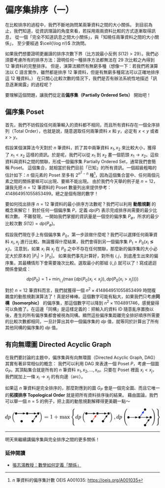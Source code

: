 # 偏序集排序（一）

在比較排序的過程中，我們不斷地詢問某兩筆資料之間的大小關係。
到目前為止，我們知道，從資訊理論的角度來看，若採用兩兩資料比較的方式逐漸取得訊息，
從一個「完全不知道訊息之間大小關係」，與「知曉任兩筆資料之間的大小關係」，
至少要經過 $\ceil{\log n!}$ 次詢問。

如果我們想要證明更嚴謹的排序次數下界（比方說最小反例 $S(12) > 29$）。我們必須要考慮所有的排序方法：證明任何一種排序方法都無法在 29 次比較之內得到 12 筆資料的完整排序。
但是，演算法顯然有無窮多種（想像一下：若我們將演算法以 C 語言實作，雖然都是排序 12 筆資料，但是有無窮多種寫法可以正確地排序這 12 種資料。）
在只關心比較次數的情況下，我們是否有辦法系統性地描述「訊息逐漸揭露」的過程呢？

要理解這個問題，讓我們從定義**偏序集（Partially Ordered Sets）** 開始吧！

<!-- 今天來簡單介紹**偏序集（Partially Ordered Sets）**、**線性延伸（Linear Extension）**、以及由 Frank Hwang 與 Shen Lin 定義的**排序效率（Efficiency）**。
以圖論語言來說明的話，我們今天想介紹的是**有向無環圖（Directed Acyclic Graph）**、**拓撲順序（Topological Order）**、以及基於這兩個觀念定義出來的排序效率。 -->

## 偏序集 Poset

首先，我們不妨假設任何兩筆輸入的資料都不相同，而且所有資料存在一個全序排列（Total Order），也就是說，隨意選取任何兩筆資料 $x$ 和 $y$，必定有 $x < y$ 或者 $x > y$。

假設某個演算法今天對於 $n$ 筆資料，抓了其中兩筆資料 $x_1, x_2$ 來比較大小，獲得了 $x_1 < x_2$ 這樣的資訊。於是呢，我們可以從 $x_1$ 到 $x_2$ 畫一個箭頭 $x_1\to x_2$。這些資料與資料之間的關聯，形成一個偏序集 Partially Ordered Set，通常我們會簡稱 Poset。
這個集合，就相當於我們目前「已知」的所有資訊。一個超級粗略的估計如下：$n$ 個元素的 Poset 至多有 $2^{n^2-n}$ 種[^1]，因為這個集合當中、任何兩個元素之間的關係要嘛可以出現、要嘛不能出現。
由於我們今天舉的例子是 $n=12$，讓我先把 $n=12$ 筆資料的 Poset 數量列出來提供參考：$414864951055853499$。總之是個有限的數字！

要如何找出排序 $n=12$ 筆資料的最小排序方法數呢？我們可以利用 **動態規劃** 的概念來解它！
對於任何一個偏序集 $P$，定義 $dp(P)$ 表示完成排序尚需要的最少比較次數。
不難發現，一開始我們掌握的資訊量是一個空的偏序集 $P_\emptyset$，所求的最少比較次數 $S(12) = dp(P_\emptyset)$。

假設我們現在手上有個偏序集 $P_0$，第一步該做什麼呢？我們可以選擇任何兩筆資料 $x_i, x_j$ 進行比較。無論獲得什麼結果，我們會得到另一個偏序集 $P_1 = P_0(x_i \lessgtr x_j)$。注意到，如果 $x_i$ 與 $x_j$ 在 $P_0$ 之中不存在任何關聯，那麼新的偏序集的大小必定大於原本的 $|P_1| > |P_0|$。
如果我們事先計算好，對所有 $i, j$，到底產生出來的偏序集，其最糟情形下會需要幾次比較。選取最小的那組 $(i, j)$ 就可以了！寫成遞迴關係會變成：

$$
dp(P_0) = 1 + \min_{i, j} \left( \max\{dp(P_0(x_i < x_j)), dp(P_0(x_i > x_j))\} \right)
$$

對於 $n=12$ 筆資料而言，我們就獲得一個 $n^2\times 414864951055853499$ 時間複雜度的動態規劃演算法了！真是好棒棒。這個數字可能有點大，如果我們只考慮**同構（Isomorphic）** 的偏序集，那這個數字可以降到 $n^2\times 1104891746$，感覺變得可以負擔了。在這邊「同構」是這樣定義的：把輸入的資料 ID 隨意亂序置換以後，產生的所有偏序集都會被視為同構。顯然這些偏序集距離完全排好順序所需要的比較次數都相同，一旦計算出其中一個偏序集的 $dp$ 值，就等同於計算出了所有其他同構的偏序集的 $dp$ 值。


## 有向無環圖 Directed Acyclic Graph

在我們要討論的主題中，偏序集與有向無環圖（Directed Acyclic Graph, DAG）其實有著非常相似的概念：
我們可以利用 DAG 來表達一個 Poset $P$，考慮一個圖 $G_P$，其頂點集合就是所有的 $n$ 筆資料 $x_1, x_2, \ldots, x_n$。只要在 Poset 裡面 $x_i < x_j$，我們就加上一條 $x_i\to x_j$ 的有向邊（arc）。

如果這 $n$ 筆資料是完全排序的，那麼對應到的圖 $G_P$ 會是一個完全圖、而且它唯一的**拓撲排序 Topological Order** 就是把所有資料排序後的結果。
藉由圖論，我們可以舉一個 $n=5$ 的例子，把上面的動態規劃解釋得更美觀一點～

![](./poset-efficiency0.png)

-----

明天來繼續講偏序集與完全排序之間的更多關係！

### 延伸閱讀

* [張志鴻教授：數學如何定義「關係」](https://luciuschang.wordpress.com/2016/10/24/%E6%95%B8%E5%AD%B8%E5%A6%82%E4%BD%95%E5%AE%9A%E7%BE%A9%E3%80%8C%E9%97%9C%E4%BF%82%E3%80%8D/)

[^1]: $n$ 筆資料的偏序集計數 OEIS A001035: https://oeis.org/A001035
[^2]: 把同構的偏序集收起來以後的計數 OEIS A000112: https://oeis.org/A000112



<!--
\tikzset{n/.style={inner sep=0, minimum size=4pt, circle, fill=black}}
dp\left(
\tikz[baseline={([yshift=-.5ex]current bounding box.center)}, scale=0.7, thick]{
\node[n](A) at (0, 0) {};
\node[n](B) at (1, 0) {};
\node[n](C) at (2, 0) {};
\node[n](D) at (0.5, -0.7) {};
\node[n](E) at (1.5, -0.7) {};
\draw (A) edge[-latex] (B);
\draw (B) edge[-latex] (C);
\draw (E) edge[-latex] (C);
}
\right)
= 
1 + \max\left\{
dp\left(
\tikz[baseline={([yshift=-.5ex]current bounding box.center)}, scale=0.7, thick]{
\node[n](A) at (0, 0) {};
\node[n](B) at (1, 0) {};
\node[n](C) at (2, 0) {};
\node[n](D) at (0.5, -0.7) {};
\node[n](E) at (1.5, -0.7) {};
\draw (A) edge[-latex] (B);
\draw (B) edge[-latex] (C);
\draw (E) edge[-latex] (C);
\draw (D) edge[-latex, color=red] (B);
}
\right),
dp\left(
\tikz[baseline={([yshift=-.5ex]current bounding box.center)}, scale=0.7, thick]{
\node[n](A) at (0, 0) {};
\node[n](B) at (1, 0) {};
\node[n](C) at (2, 0) {};
\node[n](D) at (1.5, +0.7) {};
\node[n](E) at (1.5, -0.7) {};
\draw (A) edge[-latex] (B);
\draw (B) edge[-latex] (C);
\draw (E) edge[-latex] (C);
\draw (B) edge[-latex, color=blue] (D);
}
\right)
\right\}
-->